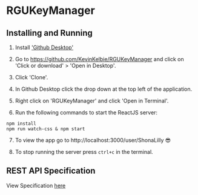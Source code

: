 # RGUKeyManager

## Installing and Running

1. Install ['Github Desktop'](https://desktop.github.com/)

2. Go to https://github.com/KevinKelbie/RGUKeyManager and click on 'Click or download' > 'Open in Desktop'.

3. Click 'Clone'.

4. In Github Desktop click the drop down at the top left of the application.

5. Right click on 'RGUKeyManager' and click 'Open in Terminal'.

6. Run the following commands to start the ReactJS server:

```
npm install
npm run watch-css & npm start
```

7. To view the app go to http://localhost:3000/user/ShonaLilly 😎

8. To stop running the server press `ctrl+c` in the terminal.

## REST API Specification

View Specification [here](/RESTAPISpec/README.md)
